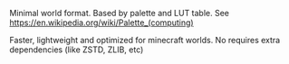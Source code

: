Minimal world format. Based by palette and LUT table. See https://en.wikipedia.org/wiki/Palette_(computing)

Faster, lightweight and optimized for minecraft worlds. No requires extra dependencies (like ZSTD, ZLIB, etc) 
